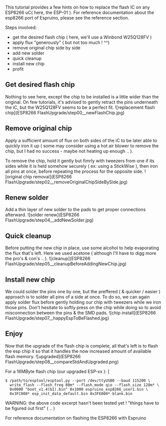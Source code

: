 This tutorial provides a few hints on how to replace the flash IC on any ESP8266 uC( here, the ESP-01 ).
For reference documentation about the esp8266 port of Espruino, please see the reference section.

Steps involved:
- get the desired flash chip ( here, we'll use a Winbond W25Q128FV )
- apply flux "generously" ( but not too much ! ^^)
- remove original chip side by side
- add new solder
- quick cleanup
- install new chip
- profit

Get desired flash chip
----------------------

Nothing to see here, except the chip to be installed is a little wider than the original.
On few tutorials, it's advised to gently retract the pins underneath the iC, but the W25Q128FV seems to be a perfect fit.
![replacement flash chip](ESP8266 FlashUpgrade/step00__newFlashChip.jpg)

Remove original chip
--------------------

Apply a sufficient amount of flux on both sides of the iC to be later able to quickly iron it up
( some may consider using a hot air blower to remove the chip, but I had no success - maybe not heating up enough .. ).

To remove the chip, hold it gently but fimrly with tweezers from one if its sides while it is held somehow securely
( ex: using a StickWise ), then iron all pins at once, before repeating the process for the opposite side.
![original chip removal](ESP8266 FlashUpgrade/step02__removeOriginalChipSideBySide.jpg)

Renew solder
------------

Add a thin layer of new solder to the pads to get proper connections afterward.
![solder renew](ESP8266 FlashUpgrade/step04__addNewSolder.jpg)

Quick cleanup
-------------

Before putting the new chip in place, use some alcohol to help evaporating the flux that's left.
Here we used acetone ( although I'll have to digg more the pro's & con's .. ).
![cleanup](ESP8266 FlashUpgrade/step05__cleanupBeforeAddingNewChip.jpg)

Install new chip
----------------

We could solder the pins one by one, but the preffered ( & quicker / easier ) approach is to solder all pins of a side at once.
To do so, we can again apply solder flux before gently holding our chip with tweezers while we iron those pins.
Don't hesitate to softly press on the chip while doing so to avoid misconnection between the pins & the SMD pads.
![chip install](ESP8266 FlashUpgrade/step07__happyEspToBeFlashed.jpg)

Enjoy
-----

Now that the upgrade of the flash chip is complete, all that's left is to flash the esp chip it 
so that it handles the now increased amount of available flash memory.
![upgraded](ESP8266 FlashUpgrade/step08__compareStdAndUpgraded.png)

For a 16MByte flash chip (our upgraded ESP-xx ): [
```
$ /path/to/esptool/esptool.py --port /dev/ttyUSB0 --baud 115200 \
  write_flash --flash_freq 80m* --flash_mode qio --flash_size 128m* \
  0x0000 "boot_v1.4(b1).bin" 0x1000 espruino_esp8266_user1.bin \
  0x3FC000* esp_init_data_default.bin 0x3FE000* blank.bin
```
WARNING: the above code excerpt hasn't been tested yet ! "things have to be figured out first" ( .. )

For reference documentation on flashing the ESP8266 with Espruino
